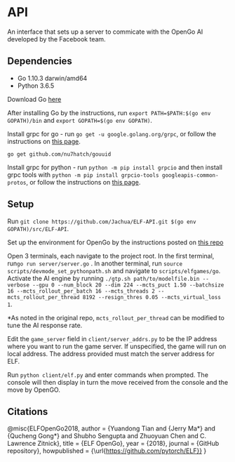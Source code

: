 # API
An interface that sets up a server to commicate with the OpenGo AI developed by the Facebook team.

## **Dependencies**

* Go 1.10.3 darwin/amd64
* Python 3.6.5

Download Go [here](https://golang.org/dl/)

After installing Go by the instructions, run ```export PATH=$PATH:$(go env GOPATH)/bin``` and ```export GOPATH=$(go env GOPATH)```.

Install grpc for go - run ```go get -u google.golang.org/grpc```, or follow the instructions on [this page](https://grpc.io/docs/quickstart/go.html).

```go get github.com/nu7hatch/gouuid```

Install grpc for python - run ```python -m pip install grpcio``` and then install grpc tools with ```python -m pip install grpcio-tools googleapis-common-protos```, or follow the instructions on [this page](https://grpc.io/docs/quickstart/python.html).


## **Setup**

Run ```git clone https://github.com/Jachua/ELF-API.git $(go env GOPATH)/src/ELF-API```.

Set up the environment for OpenGo by the instructions posted on [this repo](https://github.com/Jachua/ELF)

Open 3 terminals, each navigate to the project root. In the first terminal, run```go run server/server.go``` . In another terminal, run ```source scripts/devmode_set_pythonpath.sh``` and navigate to ```scripts/elfgames/go```. Activate the AI engine by running ```./gtp.sh path/to/modelfile.bin --verbose --gpu 0 --num_block 20 --dim 224 --mcts_puct 1.50 --batchsize 16 --mcts_rollout_per_batch 16 --mcts_threads 2 --mcts_rollout_per_thread 8192 --resign_thres 0.05 --mcts_virtual_loss 1```. 

*As noted in the original repo, ```mcts_rollout_per_thread``` can be modified to tune the AI response rate. 

Edit the ```game_server``` field in ```client/server_addrs.py``` to be the IP address where you want to run the game server. If unspecified, the game will run on local address. The address provided must match the server address for ELF.

Run ```python client/elf.py``` and enter commands when prompted. The console will then display in turn the move received from the console and the move by OpenGO. 


## **Citations**
@misc{ELFOpenGo2018,
  author = {Yuandong Tian and {Jerry Ma*} and {Qucheng Gong*} and Shubho Sengupta and Zhuoyuan Chen and C. Lawrence Zitnick},
  title = {ELF OpenGo},
  year = {2018},
  journal = {GitHub repository},
  howpublished = {\url{https://github.com/pytorch/ELF}}
}
